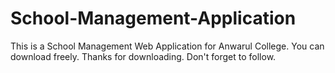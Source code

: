 # School-Management-Application
This is a School Management  Web Application for Anwarul College.
You can download freely.
Thanks for downloading.
Don't forget to follow.